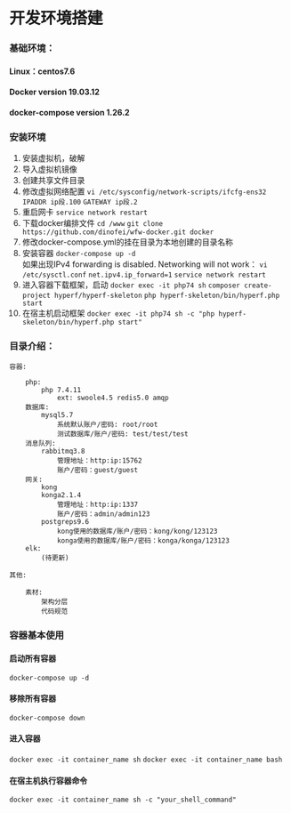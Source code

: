 # 开发环境搭建



### 基础环境：

#### Linux：centos7.6

#### Docker version 19.03.12

#### docker-compose version 1.26.2


### 安装环境
1. 安装虚拟机，破解
2. 导入虚拟机镜像
3. 创建共享文件目录
4. 修改虚拟网络配置 
	`vi /etc/sysconfig/network-scripts/ifcfg-ens32`
	`IPADDR ip段.100`
	`GATEWAY ip段.2`
5. 重启网卡
	`service network restart`
6. 下载docker编排文件
	`cd /www`
	`git clone https://github.com/dinofei/wfw-docker.git docker`		
7. 修改docker-compose.yml的挂在目录为本地创建的目录名称
8. 安装容器
	`docker-compose up -d`	
	如果出现IPv4 forwarding is disabled. Networking will not work：
	`vi /etc/sysctl.conf`
	`net.ipv4.ip_forward=1`
	`service network restart`
9. 进入容器下载框架，启动
	`docker exec -it php74 sh`
	`composer create-project hyperf/hyperf-skeleton`
	`php hyperf-skeleton/bin/hyperf.php start`
10. 在宿主机启动框架
	`docker exec -it php74 sh -c "php hyperf-skeleton/bin/hyperf.php start"`		


### 目录介绍：

```
容器:

	php:
		php 7.4.11 
			ext: swoole4.5 redis5.0 amqp 
	数据库: 
		mysql5.7
			系统默认账户/密码: root/root
			测试数据库/账户/密码: test/test/test
	消息队列:		
		rabbitmq3.8
			管理地址：http:ip:15762
			账户/密码：guest/guest
	网关:		
		kong
		konga2.1.4
			管理地址：http:ip:1337
			账户/密码：admin/admin123
		postgreps9.6
			kong使用的数据库/账户/密码：kong/kong/123123			
			konga使用的数据库/账户/密码：konga/konga/123123	
	elk:
		(待更新)

其他:

	素材:
		架构分层
		代码规范					
```


### 容器基本使用

#### 启动所有容器

`docker-compose up -d`

#### 移除所有容器

`docker-compose down`

#### 进入容器

`docker exec -it container_name sh`
`docker exec -it container_name bash`

#### 在宿主机执行容器命令

`docker exec -it container_name sh -c "your_shell_command"`





